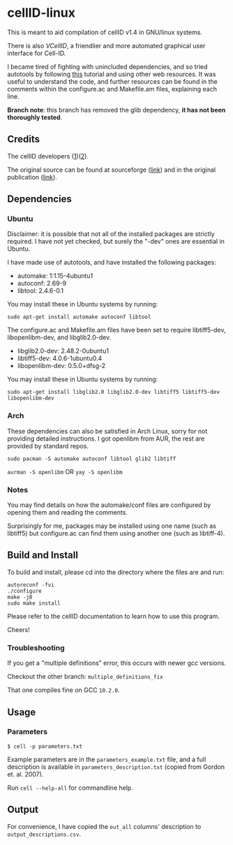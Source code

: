 # cellID-linux

This is meant to aid compilation of cellID v1.4 in GNU/linux systems.

There is also _VCellID_, a friendlier and more automated graphical user interface for Cell-ID.

I became tired of fighting with unincluded dependencies, and so tried autotools by following [this](https://robots.thoughtbot.com/the-magic-behind-configure-make-make-install) tutorial and using other web resources. It was useful to understand the code, and further resources can be found in the comments within the configure.ac and Makefile.am files, explaining each line.

**Branch note**: this branch has removed the glib dependency, **it has not been thoroughly tested**.

## Credits

The cellID developers ([1](https://www.nature.com/articles/nmeth1008))([2](http://dx.doi.org/10.1002/0471142727.mb1418s100)).

The original source can be found at sourceforge ([link](https://sourceforge.net/projects/cell-id/)) and in the original publication ([link](https://www.nature.com/articles/nmeth1008#supplementary-information)).

## Dependencies

### Ubuntu

Disclaimer: it is possible that not all of the installed packages are strictly required. I have not yet checked, but surely the "-dev" ones are essential in Ubuntu.

I have made use of autotools, and have installed the following packages:

* automake: 1:1.15-4ubuntu1
* autoconf: 2.69-9
* libtool: 2.4.6-0.1

You may install these in Ubuntu systems by running:

`sudo apt-get install automake autoconf libtool`

The configure.ac and Makefile.am files have been set to require libtiff5-dev, libopenlibm-dev, and libglib2.0-dev.

* libglib2.0-dev: 2.48.2-0ubuntu1
* libtiff5-dev: 4.0.6-1ubuntu0.4
* libopenlibm-dev: 0.5.0+dfsg-2

You may install these in Ubuntu systems by running:

`sudo apt-get install libglib2.0 libglib2.0-dev libtiff5 libtiff5-dev libopenlibm-dev`

### Arch

These dependencies can also be satisfied in Arch Linux, sorry for not providing detailed instructions. I got openlibm from AUR, the rest are provided by standard repos.

`sudo pacman -S automake autoconf libtool glib2 libtiff`

`aurman -S openlibm` OR `yay -S openlibm`

### Notes

You may find details on how the automake/conf files are configured by opening them and reading the comments.

Surprisingly for me, packages may be installed using one name (such as libtiff5) but configure.ac can find them using another one (such as libtiff-4).

## Build and Install

To build and install, please cd into the directory where the files are and run:

    autoreconf -fvi
    ./configure
    make -j8
    sudo make install

Please refer to the cellID documentation to learn how to use this program.

Cheers!

### Troubleshooting

If you get a "multiple definitions" error, this occurs with newer gcc versions.

Checkout the other branch: `multiple_definitions_fix`

That one compiles fine on GCC `10.2.0`.

## Usage

### Parameters

`$ cell -p parameters.txt`

Example parameters are in the `parameters_example.txt` file, and a full description is available in `parameters_description.txt` (copied from Gordon et. al. 2007).

Run `cell --help-all` for commandline help.

## Output

For convenience, I have copied the `out_all` columns' description to `output_descriptions.csv`.

